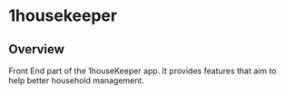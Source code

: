 # 1housekeeper

## Overview

Front End part of the 1houseKeeper app. It provides features that aim to help better household management.
